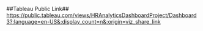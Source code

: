 ##Tableau Public Link##
https://public.tableau.com/views/HRAnalyticsDashboardProject/Dashboard3?:language=en-US&:display_count=n&:origin=viz_share_link
